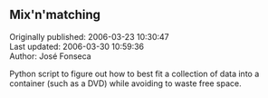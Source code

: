 ## Mix'n'matching  
Originally published: 2006-03-23 10:30:47  
Last updated: 2006-03-30 10:59:36  
Author: José Fonseca  
  
Python script to figure out how to best fit a collection of data into a container (such as a DVD) while avoiding to waste free space.